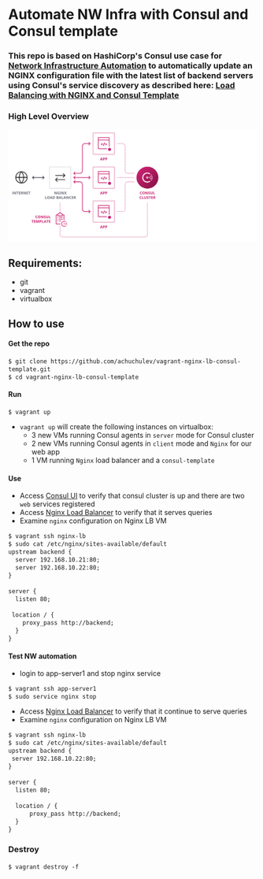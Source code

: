 # Automate NW Infra with Consul and Consul template 

### This repo is based on HashiCorp's Consul use case for [Network Infrastructure Automation](https://www.consul.io/use-cases/network-infrastructure-automation) to automatically update an NGINX configuration file with the latest list of backend servers using Consul's service discovery as described here: [Load Balancing with NGINX and Consul Template](https://learn.hashicorp.com/tutorials/consul/load-balancing-nginx)

### High Level Overview

<img src="diagram/consul-nginx-template-arch.PNG" />

## Requirements:

- git
- vagrant
- virtualbox

## How to use

#### Get the repo

```
$ git clone https://github.com/achuchulev/vagrant-nginx-lb-consul-template.git
$ cd vagrant-nginx-lb-consul-template
```
#### Run

```
$ vagrant up
```

- `vagrant up` will create the following instances on virtualbox:
  -  3 new VMs running Consul agents in `server` mode for Consul cluster
  -  2 new VMs running Consul agents in `client` mode and `Nginx` for our web app
  -  1 VM running `Nginx` load balancer and a `consul-template`

#### Use
  - Access [Consul UI](http://192.168.10.11:8500/ui/) to verify that consul cluster is up and there are two `web` services registered 
  - Access [Nginx Load Balancer](http://192.168.10.10) to verify that it serves queries
  - Examine `nginx` configuration on Nginx LB VM
  
  ```
  $ vagrant ssh nginx-lb
  $ sudo cat /etc/nginx/sites-available/default
  upstream backend {
    server 192.168.10.21:80;
    server 192.168.10.22:80;
  }

  server {
    listen 80;

   location / {
      proxy_pass http://backend;
    }
  }
  ```

#### Test NW automation
 - login to app-server1 and stop nginx service
 
 ```
 $ vagrant ssh app-server1
 $ sudo service nginx stop
 ```
 
 - Access [Nginx Load Balancer](http://192.168.10.10) to verify that it continue to serve queries
 - Examine `nginx` configuration on Nginx LB VM
 
 ```
 $ vagrant ssh nginx-lb
 $ sudo cat /etc/nginx/sites-available/default
 upstream backend {
  server 192.168.10.22:80;
 }

 server {
   listen 80;

   location / {
       proxy_pass http://backend;
   }
 }
 ```
 
### Destroy

```
$ vagrant destroy -f
```
